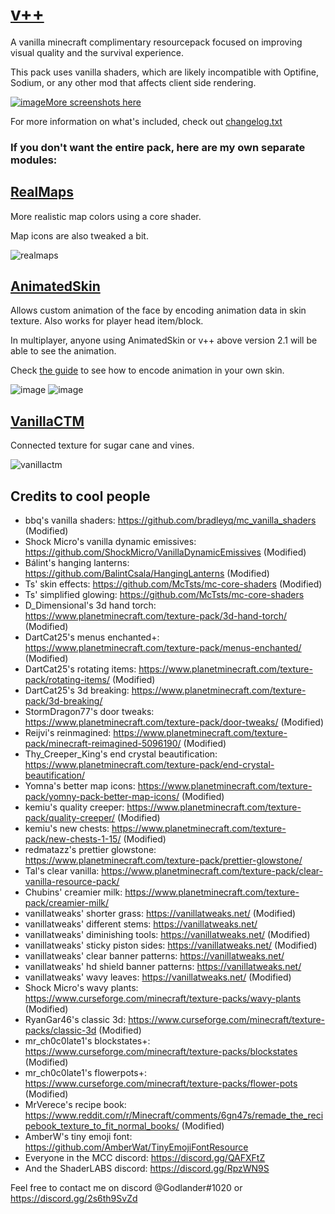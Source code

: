 # [v++](https://github.com/Godlander/vpp/blob/main/v++.zip?raw=true)

A vanilla minecraft complimentary resourcepack focused on improving visual quality and the survival experience.

This pack uses vanilla shaders, which are likely incompatible with Optifine, Sodium, or any other mod that affects client side rendering.

[![image](https://user-images.githubusercontent.com/16228717/142796442-6964e2f0-65a5-47e6-b74e-8938902649e3.png)More screenshots here](Screenshots.md)

For more information on what's included, check out [changelog.txt](changelog.txt)

### If you don't want the entire pack, here are my own separate modules:

## [RealMaps](modules/RealMaps.zip)

More realistic map colors using a core shader.

Map icons are also tweaked a bit.

![realmaps](https://media.discordapp.net/attachments/834866130585387009/903396347640688640/unknown.png?width=763&height=676)

## [AnimatedSkin](modules/AnimatedSkin.zip)

Allows custom animation of the face by encoding animation data in skin texture. Also works for player head item/block.

In multiplayer, anyone using AnimatedSkin or v++ above version 2.1 will be able to see the animation.

Check [the guide](modules/Animated%20Skin.md) to see how to encode animation in your own skin.

![image](https://user-images.githubusercontent.com/16228717/144769530-38812571-ade4-4a48-a612-f98912412d8a.png)
![image](https://user-images.githubusercontent.com/16228717/144769565-45b798ae-42d1-48a1-8ba5-e0d74d11901b.png)

## [VanillaCTM](modules/VanillaCTM.zip)

Connected texture for sugar cane and vines.

![vanillactm](https://user-images.githubusercontent.com/16228717/139353051-85878743-5147-485b-941d-517ffae4be04.png)

## Credits to cool people

- bbq's vanilla shaders: https://github.com/bradleyq/mc_vanilla_shaders (Modified)
- Shock Micro's vanilla dynamic emissives: https://github.com/ShockMicro/VanillaDynamicEmissives (Modified)
- Bálint's hanging lanterns: https://github.com/BalintCsala/HangingLanterns (Modified)
- Ts' skin effects: https://github.com/McTsts/mc-core-shaders (Modified)
- Ts' simplified glowing: https://github.com/McTsts/mc-core-shaders
- D_Dimensional's 3d hand torch: https://www.planetminecraft.com/texture-pack/3d-hand-torch/ (Modified)
- DartCat25's menus enchanted+: https://www.planetminecraft.com/texture-pack/menus-enchanted/ (Modified)
- DartCat25's rotating items: https://www.planetminecraft.com/texture-pack/rotating-items/ (Modified)
- DartCat25's 3d breaking: https://www.planetminecraft.com/texture-pack/3d-breaking/
- StormDragon77's door tweaks: https://www.planetminecraft.com/texture-pack/door-tweaks/ (Modified)
- Reijvi's reinmagined: https://www.planetminecraft.com/texture-pack/minecraft-reimagined-5096190/ (Modified)
- Thy_Creeper_King's end crystal beautification: https://www.planetminecraft.com/texture-pack/end-crystal-beautification/
- Yomna's better map icons: https://www.planetminecraft.com/texture-pack/yomny-pack-better-map-icons/ (Modified)
- kemiu's quality creeper: https://www.planetminecraft.com/texture-pack/quality-creeper/ (Modified)
- kemiu's new chests: https://www.planetminecraft.com/texture-pack/new-chests-1-15/ (Modified)
- redmatazz's prettier glowstone: https://www.planetminecraft.com/texture-pack/prettier-glowstone/
- Tal's clear vanilla: https://www.planetminecraft.com/texture-pack/clear-vanilla-resource-pack/
- Chubins' creamier milk: https://www.planetminecraft.com/texture-pack/creamier-milk/
- vanillatweaks' shorter grass: https://vanillatweaks.net/ (Modified)
- vanillatweaks' different stems: https://vanillatweaks.net/
- vanillatweaks' diminishing tools: https://vanillatweaks.net/ (Modified)
- vanillatweaks' sticky piston sides: https://vanillatweaks.net/ (Modified)
- vanillatweaks' clear banner patterns: https://vanillatweaks.net/
- vanillatweaks' hd shield banner patterns: https://vanillatweaks.net/
- vanillatweaks' wavy leaves: https://vanillatweaks.net/ (Modified)
- Shock Micro's wavy plants: https://www.curseforge.com/minecraft/texture-packs/wavy-plants (Modified)
- RyanGar46's classic 3d: https://www.curseforge.com/minecraft/texture-packs/classic-3d (Modified)
- mr_ch0c0late1's blockstates+: https://www.curseforge.com/minecraft/texture-packs/blockstates (Modified)
- mr_ch0c0late1's flowerpots+: https://www.curseforge.com/minecraft/texture-packs/flower-pots (Modified)
- MrVerece's recipe book: https://www.reddit.com/r/Minecraft/comments/6gn47s/remade_the_recipebook_texture_to_fit_normal_books/ (Modified)
- AmberW's tiny emoji font: https://github.com/AmberWat/TinyEmojiFontResource
- Everyone in the MCC discord: https://discord.gg/QAFXFtZ
- And the ShaderLABS discord: https://discord.gg/RpzWN9S

Feel free to contact me on discord @Godlander#1020 or https://discord.gg/2s6th9SvZd
